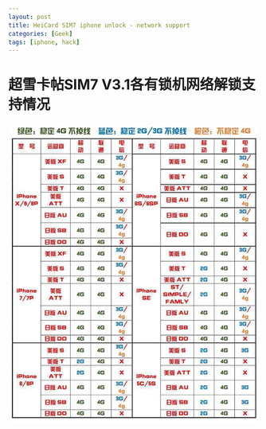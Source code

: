 ```yaml
---
layout: post
title: HeiCard SIM7 iphone unlock - network support
categories: [Geek]
tags: [iphone, hack]
---
```


# 超雪卡帖SIM7 V3.1各有锁机网络解锁支持情况

![sim7](/images/sim7-iphone-unlock.jpg)


